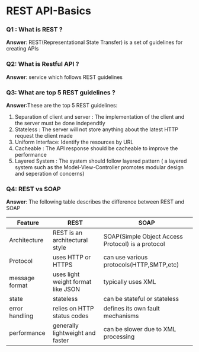 # REST API-Basics

### Q1 : What is REST ? 

**Answer**: REST(Representational State Transfer) is a set of guidelines for creating APIs 

### Q2: What is Restful API ?

**Answer**: service which follows REST guidelines

### Q3: What are top 5 REST guidelines ? 

**Answer**:These are the top 5 REST guidelines:

1. Separation of client and server : The implementation of the client and the server must be done independtly
2. Stateless : The server will not store anything about the latest HTTP request the client made
3. Uniform Interface: Identify the resources by URL
4. Cacheable : The API response should be cacheable to improve the performance
5. Layered System : The system should follow layered pattern ( a layered system such as the Model-View-Controller promotes modular design and seperation of concerns)

### Q4: REST vs SOAP 

**Answer**: The following table describes the difference between REST and SOAP

| Feature        | REST                               | SOAP                                              |
| -------------- | ---------------------------------- | ------------------------------------------------- |
| Architecture   | REST is an architectural style     | SOAP(Simple Object Access Protocol) is a protocol |
| Protocol       | uses HTTP or HTTPS                 | can use various protocols(HTTP,SMTP,etc)          |
| message format | uses light weight format like JSON | typically uses XML                                |
| state          | stateless                          | can be stateful or stateless                      |
| error handling | relies on HTTP status codes        | defines its own fault mechanisms                  |
| performance    | generally lightweight and faster   | can be slower due to XML processing               |